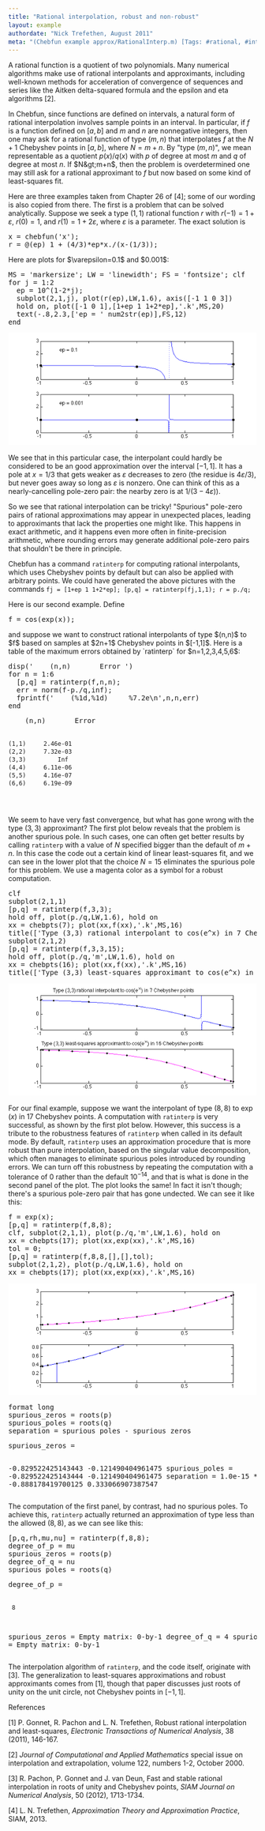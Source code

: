 ```yaml
---
title: "Rational interpolation, robust and non-robust"
layout: example
authordate: "Nick Trefethen, August 2011"
meta: "(Chebfun example approx/RationalInterp.m) [Tags: #rational, #interpolation, #least-squares, #RATINTERP]"
---
```


A rational function is a quotient of two polynomials. Many numerical algorithms make use of rational interpolants and approximants, including well-known methods for acceleration of convergence of sequences and series like the Aitken delta-squared formula and the epsilon and eta algorithms [2].

In Chebfun, since functions are defined on intervals, a natural form of rational interpolation involves sample points in an interval.  In particular, if $f$ is a function defined on $[a,b]$ and $m$ and $n$ are nonnegative integers, then one may ask for a rational function of type $(m,n)$ that interpolates $f$ at the $N+1$ Chebyshev points in $[a,b]$, where $N=m+n$.  By "type $(m,n)$", we mean representable as a quotient $p(x)/q(x)$ with $p$ of degree at most $m$ and $q$ of degree at most $n$. If $N&gt;m+n$, then the problem is overdetermined one may still ask for a rational approximant to $f$ but now based on some kind of least-squares fit.

Here are three examples taken from Chapter 26 of [4]; some of our wording is also copied from there. The first is a problem that can be solved analytically. Suppose we seek a type $(1,1)$ rational function $r$ with $r(-1)=1+\varepsilon$, $r(0)=1$, and $r(1)=1+2\varepsilon$, where $\varepsilon$ is a parameter. The exact solution is

<pre class="mcode-input">x = chebfun('x');
r = @(ep) 1 + (4/3)*ep*x./(x-(1/3));</pre>Here are plots for $\varepsilon=0.1$ and $0.001$:

<pre class="mcode-input">MS = 'markersize'; LW = 'linewidth'; FS = 'fontsize'; clf
for j = 1:2
  ep = 10^(1-2*j);
  subplot(2,1,j), plot(r(ep),LW,1.6), axis([-1 1 0 3])
  hold on, plot([-1 0 1],[1+ep 1 1+2*ep],'.k',MS,20)
  text(-.8,2.3,['ep = ' num2str(ep)],FS,12)
end</pre><img src="img/RationalInterp_01.png" alt="">

We see that in this particular case, the interpolant could hardly be considered to be an good approximation over the interval $[-1,1]$. It has a pole at $x=1/3$ that gets weaker as $\varepsilon$ decreases to zero (the residue is $4\varepsilon/3$), but never goes away so long as $\varepsilon$ is nonzero. One can think of this as a nearly-cancelling pole-zero pair: the nearby zero is at $1/(3-4\varepsilon))$.

So we see that rational interpolation can be tricky!  "Spurious" pole-zero pairs of rational approximations may appear in unexpected places, leading to approximants that lack the properties one might like. This happens in exact arithmetic, and it happens even more often in finite-precision arithmetic, where rounding errors may generate additional pole-zero pairs that shouldn't be there in principle.

Chebfun has a command `ratinterp` for computing rational interpolants, which uses Chebyshev points by default but can also be applied with arbitrary points.  We could have generated the above pictures with the commands `fj = [1+ep 1 1+2*ep]; [p,q] = ratinterp(fj,1,1); r = p./q;`

Here is our second example.  Define

<pre class="mcode-input">f = cos(exp(x));</pre>and suppose we want to construct rational interpolants of type $(n,n)$ to $f$ based on samples at $2n+1$ Chebyshev points in $[-1,1]$. Here is a table of the maximum errors obtained by `ratinterp` for $n=1,2,3,4,5,6$:

<pre class="mcode-input">disp('    (n,n)       Error ')
for n = 1:6
  [p,q] = ratinterp(f,n,n);
  err = norm(f-p./q,inf);
  fprintf('    (%1d,%1d)     %7.2e\n',n,n,err)
end</pre><pre class="mcode-output">    (n,n)       Error 
    (1,1)     2.46e-01
    (2,2)     7.32e-03
    (3,3)         Inf
    (4,4)     6.11e-06
    (5,5)     4.16e-07
    (6,6)     6.19e-09
</pre>We seem to have very fast convergence, but what has gone wrong with the type $(3,3)$ approximant?  The first plot below reveals that the problem is another spurious pole. In such cases, one can often get better results by calling `ratinterp` with a value of $N$ specified bigger than the default of $m+n$.  In this case the code out a certain kind of linear least-squares fit, and we can see in the lower plot that the choice $N=15$ eliminates the spurious pole for this problem. We use a magenta color as a symbol for a robust computation.

<pre class="mcode-input">clf
subplot(2,1,1)
[p,q] = ratinterp(f,3,3);
hold off, plot(p./q,LW,1.6), hold on
xx = chebpts(7); plot(xx,f(xx),'.k',MS,16)
title(['Type (3,3) rational interpolant to cos(e^x) in 7 Chebyshev points'])
subplot(2,1,2)
[p,q] = ratinterp(f,3,3,15);
hold off, plot(p./q,'m',LW,1.6), hold on
xx = chebpts(16); plot(xx,f(xx),'.k',MS,16)
title(['Type (3,3) least-squares approximant to cos(e^x) in 16 Chebyshev points'])</pre><img src="img/RationalInterp_02.png" alt="">

For our final example, suppose we want the interpolant of type $(8,8)$ to $\exp(x)$ in $17$ Chebyshev points.  A computation with `ratinterp` is very successful, as shown by the first plot below.  However, this success is a tribute to the robustness features of `ratinterp` when called in its default mode. By default, `ratinterp` uses an approximation procedure that is more robust than pure interpolation, based on the singular value decomposition, which often manages to eliminate spurious poles introduced by rounding errors. We can turn off this robustness by repeating the computation with a tolerance of $0$ rather than the default $10^{-14}$, and that is what is done in the second panel of the plot.  The plot looks the same! In fact it isn't though; there's a spurious pole-zero pair that has gone undected.  We can see it like this:

<pre class="mcode-input">f = exp(x);
[p,q] = ratinterp(f,8,8);
clf, subplot(2,1,1), plot(p./q,'m',LW,1.6), hold on
xx = chebpts(17); plot(xx,exp(xx),'.k',MS,16)
tol = 0;
[p,q] = ratinterp(f,8,8,[],[],tol);
subplot(2,1,2), plot(p./q,LW,1.6), hold on
xx = chebpts(17); plot(xx,exp(xx),'.k',MS,16)</pre><img src="img/RationalInterp_03.png" alt="">

<pre class="mcode-input">format long
spurious_zeros = roots(p)
spurious_poles = roots(q)
separation = spurious_poles - spurious_zeros</pre><pre class="mcode-output">spurious_zeros =
  -0.829522425143443
  -0.121490404961475
spurious_poles =
  -0.829522425143444
  -0.121490404961475
separation =
   1.0e-15 *
  -0.888178419700125
   0.333066907387547
</pre>The computation of the first panel, by contrast, had no spurious poles. To achieve this, `ratinterp` actually returned an approximation of type less than the allowed $(8,8)$, as we can see like this:

<pre class="mcode-input">[p,q,rh,mu,nu] = ratinterp(f,8,8);
degree_of_p = mu
spurious_zeros = roots(p)
degree_of_q = nu
spurious_poles = roots(q)</pre><pre class="mcode-output">degree_of_p =
     8
spurious_zeros =
   Empty matrix: 0-by-1
degree_of_q =
     4
spurious_poles =
   Empty matrix: 0-by-1
</pre>The interpolation algorithm of `ratinterp`, and the code itself, originate with [3].  The generalization to least-squares approximations and robust approximants comes from [1], though that paper discusses just roots of unity on the unit circle, not Chebyshev points in $[-1,1]$.

References

[1] P. Gonnet, R. Pachon and L. N. Trefethen, Robust rational interpolation and least-squares, _Electronic Transactions of Numerical Analysis_, 38 (2011), 146-167.

[2] _Journal of Computational and Applied Mathematics_ special issue on interpolation and extrapolation, volume 122, numbers 1-2, October 2000.

[3] R. Pachon, P. Gonnet and J. van Deun, Fast and stable rational interpolation in roots of unity and Chebyshev points, _SIAM Journal on Numerical Analysis_, 50 (2012), 1713-1734.

[4] L. N. Trefethen, _Approximation Theory and Approximation Practice_, SIAM, 2013.

